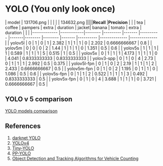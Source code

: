 # YOLO (You only look once)

| model       	| 131706.png |        	|         	|       	|          	| 134632.png                                        |||||**Recall**     |**Precision**  |
|             	| tea        | coffee 	| pampers 	| extra 	| duration 	| jacket| banana 	| tomato 	| extra 	| duration 	|              	|              	|
|-------------	|------------|--------	|---------	|-------	|----------	|-------|--------	|--------	|-------	|----------	|--------------	|--------------	|
| yolov5l     	| 0          | 1      	| 0       	| 1     	| 2.382    	| 1     | 1      	| 1      	| 0     	| 2.202    	| 0.6666666667 	| 0.8          	|
| yolov5m     	| 0          | 0      	| 0       	| 2     	| 1.44     	| 1     | 1      	| 1      	| 0     	| 1.351    	| 0.5          	| 0.6          	|
| yolov5s     	| 1          | 1      	| 1       	| 1     	| 0.589    	| 1     | 1      	| 1      	| 5     	| 0.515    	| 1            	| 0.5          	|
| yolov5x     	| 0          | 1      	| 1       	| 1     	| 4.173    	| 1     | 1      	| 1      	| 0     	| 4.041    	| 0.8333333333 	| 0.8333333333 	|
| yolov3-spp  	| 0          | 1      	| 0       	| 4     	| 2.73     	| 0     | 1      	| 1      	| 1     	| 2.992    	| 0.5          	| 0.375        	|
| yolov5l-fpn 	| 0          | 1      	| 0       	| 2     	| 2.19     	| 1     | 1      	| 1      	| 2     	| 2.433    	| 0.6666666667 	| 0.5          	|
| yolov5m-fpn 	| 0          | 1      	| 0       	| 2     	| 1.195    	| 0     | 1      	| 1      	| 0     	| 1.086    	| 0.5          	| 0.6          	|
| yolov5s-fpn 	| 0          | 1      	| 1       	| 2     	| 0.522    	| 1     | 1      	| 1      	| 3     	| 0.492    	| 0.8333333333 	| 0.5          	|
| yolov5x-fpn 	| 0          | 1      	| 0       	| 4     	| 3.688    	| 1     | 1      	| 1      	| 0     	| 3.721    	| 0.6666666667 	| 0.5          	|

## YOLO v 5 comparison

[YOLO models comparison](https://docs.google.com/spreadsheets/d/1lnaxeeLlomnvtsInAsOQagFE5PSgD15blBKOq6w3fbY/edit#gid=0)


## References

1. [darknet YOLO](https://pjreddie.com/darknet/yolo/)
1. [YOLOv4](https://arxiv.org/pdf/2004.10934.pdf)
1. [Tiny-YOLO](https://arxiv.org/pdf/2008.02170.pdf)
1. [PP-YOLO](https://arxiv.org/pdf/2007.12099.pdf)
1. [Object Detection and Tracking Algorithms for Vehicle Counting](https://arxiv.org/pdf/2007.16198.pdf)
